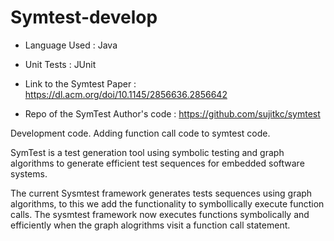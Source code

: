 # Symtest-develop

- Language Used : Java

- Unit Tests : JUnit

- Link to the Symtest Paper : https://dl.acm.org/doi/10.1145/2856636.2856642

- Repo of the SymTest Author's code : https://github.com/sujitkc/symtest

Development code. Adding function call code to symtest code.

SymTest is a test generation tool using symbolic testing and graph algorithms to generate efficient test sequences for embedded software systems.

The current Sysmtest framework generates tests sequences using graph algorithms, to this we add the functionality to symbollically execute function calls. The sysmtest framework now executes functions symbolically and efficiently when the graph alogrithms visit a function call statement.
